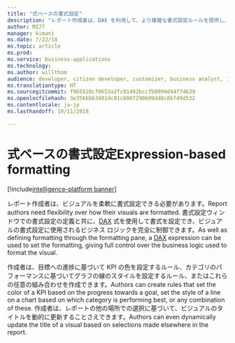 ```yaml
---
title: "式ベースの書式設定"
description: "レポート作成者は、DAX を利用して、より複雑な書式設定ルールを提供し、書式設定オプションとテキスト ボックスのスタイルを動的に設定できます。"
author: MI77
manager: kimani
ms.date: 7/22/18
ms.topic: article
ms.prod: 
ms.service: business-applications
ms.technology: 
ms.author: willthom
audience: developer, citizen developer, customizer, business analyst, IT pro
ms.translationtype: HT
ms.sourcegitcommit: f965528cf0653a2fc81d42bccfb0099d44f74639
ms.openlocfilehash: 3e356bbb3401dc01c6007290b99dd8c8bf49d532
ms.contentlocale: ja-jp
ms.lasthandoff: 10/11/2018

---
```


# <a name="expression-based-formatting"></a><span data-ttu-id="fcaed-103">式ベースの書式設定</span><span class="sxs-lookup"><span data-stu-id="fcaed-103">Expression-based formatting</span></span>

[!include[intelligence-platform banner](../../includes/intelligence-platform.md)]

<span data-ttu-id="fcaed-104">レポート作成者は、ビジュアルを柔軟に書式設定できる必要があります。</span><span class="sxs-lookup"><span data-stu-id="fcaed-104">Report authors need flexibility over how their visuals are formatted.</span></span> <span data-ttu-id="fcaed-105">書式設定ウィンドウでの書式設定の定義と共に、[DAX](https://docs.microsoft.com/power-bi/desktop-quickstart-learn-dax-basics) 式を使用して書式を設定でき、ビジュアルの書式設定に使用されるビジネス ロジックを完全に制御できます。</span><span class="sxs-lookup"><span data-stu-id="fcaed-105">As well as defining formatting through the formatting pane, a [DAX](https://docs.microsoft.com/power-bi/desktop-quickstart-learn-dax-basics) expression can be used to set the formatting, giving full control over the business logic used to format the visual.</span></span>


<span data-ttu-id="fcaed-106">作成者は、目標への進捗に基づいて KPI の色を設定するルール、カテゴリのパフォーマンスに基づいてグラフの線のスタイルを設定するルール、またはこれらの任意の組み合わせを作成できます。</span><span class="sxs-lookup"><span data-stu-id="fcaed-106">Authors can create rules that set the color of a KPI based on the progress towards a goal, set the style of a line on a chart based on which category is performing best, or any combination of these.</span></span> <span data-ttu-id="fcaed-107">作成者は、レポートの他の場所での選択に基づいて、ビジュアルのタイトルを動的に更新することさえできます。</span><span class="sxs-lookup"><span data-stu-id="fcaed-107">Authors can even dynamically update the title of a visual based on selections made elsewhere in the report.</span></span>

<!--
### Who uses this feature
This feature is intended for report developers. It works without any additional setup. 
## Status
### Development status
In development
#### Target timeframe
March ‘19
-->

